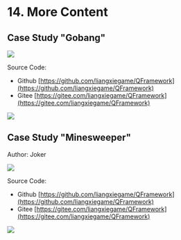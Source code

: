 # 14. More Content

## Case Study "Gobang"

[![](https://file.liangxiegame.com/a76bc24a-1828-46f2-94c5-8bd24884f932.png)](https://file.liangxiegame.com/a76bc24a-1828-46f2-94c5-8bd24884f932.png)

Source Code:

*   Github [https://github.com/liangxiegame/QFramework](https://github.com/liangxiegame/QFramework)
*   Gitee [https://gitee.com/liangxiegame/QFramework](https://gitee.com/liangxiegame/QFramework)

[![](https://file.liangxiegame.com/3abceb70-2d17-4457-aff1-ef8a6ef4bd66.png)](https://file.liangxiegame.com/3abceb70-2d17-4457-aff1-ef8a6ef4bd66.png)

## Case Study "Minesweeper"

Author: Joker

[![](https://file.liangxiegame.com/c6116b7e-a08b-4c13-ae64-7053be3c503c.png)](https://file.liangxiegame.com/c6116b7e-a08b-4c13-ae64-7053be3c503c.png)

Source Code:

*   Github [https://github.com/liangxiegame/QFramework](https://github.com/liangxiegame/QFramework)
*   Gitee [https://gitee.com/liangxiegame/QFramework](https://gitee.com/liangxiegame/QFramework)

[![](https://file.liangxiegame.com/6482d4eb-5af9-4932-a2f8-2164cb22e931.png)](https://file.liangxiegame.com/6482d4eb-5af9-4932-a2f8-2164cb22e931.png)
